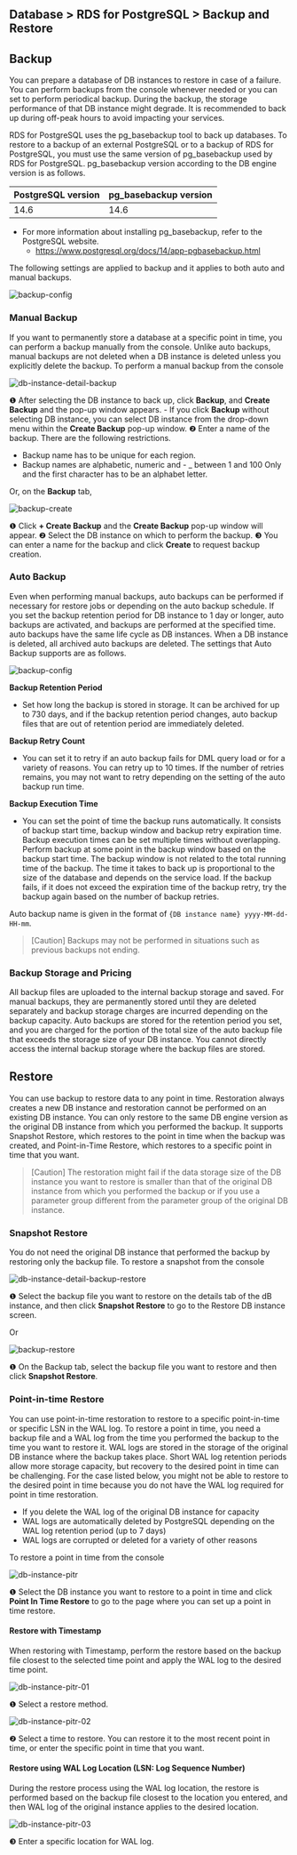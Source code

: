 ## Database > RDS for PostgreSQL > Backup and Restore

## Backup

You can prepare a database of DB instances to restore in case of a failure. You can perform backups from the console whenever needed or you can set to perform periodical backup. During the backup, the storage performance of that DB instance might degrade. It is recommended to back up during off-peak hours to avoid impacting your services.

RDS for PostgreSQL uses the pg_basebackup tool to back up databases. To restore to a backup of an external PostgreSQL or to a backup of RDS for PostgreSQL, you must use the same version of pg_basebackup used by RDS for PostgreSQL. pg_basebackup version according to the DB engine version is as follows.

| PostgreSQL version | pg_basebackup version |
|---------------|------------------|
| 14.6          | 14.6             |

* For more information about installing pg_basebackup, refer to the PostgreSQL website.
  * https://www.postgresql.org/docs/14/app-pgbasebackup.html

The following settings are applied to backup and it applies to both auto and manual backups.

![backup-config](https://static.toastoven.net/prod_rds_postgres/20240611/backup-config-en.png)

### Manual Backup

If you want to permanently store a database at a specific point in time, you can perform a backup manually from the console. Unlike auto backups, manual backups are not deleted when a DB instance is deleted unless you explicitly delete the backup. To perform a manual backup from the console

![db-instance-detail-backup](https://static.toastoven.net/prod_rds_postgres/20240611/db-instance-detail-backup-en.png)

❶ After selecting the DB instance to back up, click **Backup**, and **Create Backup** and the pop-up window appears.
    - If you click **Backup** without selecting DB instance, you can select DB instance from the drop-down menu within the **Create Backup** pop-up window.
❷ Enter a name of the backup. There are the following restrictions.

* Backup name has to be unique for each region.
* Backup names are alphabetic, numeric and - _ between 1 and 100 Only and the first character has to be an alphabet letter.

Or, on the **Backup** tab,

![backup-create](https://static.toastoven.net/prod_rds_postgres/20240611/backup-create-en.png)

❶ Click **+ Create Backup** and the **Create Backup** pop-up window will appear.
❷ Select the DB instance on which to perform the backup.
❸ You can enter a name for the backup and click **Create** to request backup creation.

### Auto Backup

Even when performing manual backups, auto backups can be performed if necessary for restore jobs or depending on the auto backup schedule. If you set the backup retention period for DB instance to 1 day or longer, auto backups are activated, and backups are performed at the specified time. auto backups have the same life cycle as DB instances. When a DB instance is deleted, all archived auto backups are deleted. The settings that Auto Backup supports are as follows.

![backup-config](https://static.toastoven.net/prod_rds_postgres/20240611/backup-config-en.png)

**Backup Retention Period**

* Set how long the backup is stored in storage. It can be archived for up to 730 days, and if the backup retention period changes, auto backup files that are out of retention period are immediately deleted.

**Backup Retry Count**

* You can set it to retry if an auto backup fails for DML query load or for a variety of reasons. You can retry up to 10 times. If the number of retries remains, you may not want to retry depending on the setting of the auto backup run time.

**Backup Execution Time**

* You can set the point of time the backup runs automatically. It consists of backup start time, backup window and backup retry expiration time. Backup execution times can be set multiple times without overlapping. Perform backup at some point in the backup window based on the backup start time. The backup window is not related to the total running time of the backup. The time it takes to back up is proportional to the size of the database and depends on the service load. If the backup fails, if it does not exceed the expiration time of the backup retry, try the backup again based on the number of backup retries.

Auto backup name is given in the format of `{DB instance name} yyyy-MM-dd-HH-mm`.

> [Caution]
> Backups may not be performed in situations such as previous backups not ending.

### Backup Storage and Pricing

All backup files are uploaded to the internal backup storage and saved. For manual backups, they are permanently stored until they are deleted separately and backup storage charges are incurred depending on the backup capacity. Auto backups are stored for the retention period you set, and you are charged for the portion of the total size of the auto backup file that exceeds the storage size of your DB instance. You cannot directly access the internal backup storage where the backup files are stored.

## Restore

You can use backup to restore data to any point in time. Restoration always creates a new DB instance and restoration cannot be performed on an existing DB instance. You can only restore to the same DB engine version as the original DB instance from which you performed the backup. It supports Snapshot Restore, which restores to the point in time when the backup was created, and Point-in-Time Restore, which restores to a specific point in time that you want.

> [Caution]
> The restoration might fail if the data storage size of the DB instance you want to restore is smaller than that of the original DB instance from which you performed the backup or if you use a parameter group different from the parameter group of the original DB instance.

### Snapshot Restore

You do not need the original DB instance that performed the backup by restoring only the backup file. To restore a snapshot from the console

![db-instance-detail-backup-restore](https://static.toastoven.net/prod_rds_postgres/20240611/db-instance-detail-backup-restore-en.png)

❶ Select the backup file you want to restore on the details tab of the dB instance, and then click **Snapshot Restore** to go to the Restore DB instance screen.

Or

![backup-restore](https://static.toastoven.net/prod_rds_postgres/20240611/backup-restore-en.png)

❶ On the Backup tab, select the backup file you want to restore and then click **Snapshot Restore**.

### Point-in-time Restore

You can use point-in-time restoration to restore to a specific point-in-time or specific LSN in the WAL log. To restore a point in time, you need a backup file and a WAL log from the time you performed the backup to the time you want to restore it. WAL logs are stored in the storage of the original DB instance where the backup takes place. Short WAL log retention periods allow more storage capacity, but recovery to the desired point in time can be challenging. For the case listed below, you might not be able to restore to the desired point in time because you do not have the WAL log required for point in time restoration.

* If you delete the WAL log of the original DB instance for capacity
* WAL logs are automatically deleted by PostgreSQL depending on the WAL log retention period (up to 7 days)
* WAL logs are corrupted or deleted for a variety of other reasons

To restore a point in time from the console

![db-instance-pitr](https://static.toastoven.net/prod_rds_postgres/20240611/db-instance-pitr-en.png)

❶ Select the DB instance you want to restore to a point in time and click **Point In Time Restore** to go to the page where you can set up a point in time restore.

#### Restore with Timestamp

When restoring with Timestamp, perform the restore based on the backup file closest to the selected time point and apply the WAL log to the desired time point.

![db-instance-pitr-01](https://static.toastoven.net/prod_rds_postgres/20240611/db-instance-pitr-01-en.png)

❶ Select a restore method.

![db-instance-pitr-02](https://static.toastoven.net/prod_rds_postgres/20240611/db-instance-pitr-02-en.png)

❷ Select a time to restore. You can restore it to the most recent point in time, or enter the specific point in time that you want.


#### Restore using WAL Log Location (LSN: Log Sequence Number)

During the restore process using the WAL log location, the restore is performed based on the backup file closest to the location you entered, and then WAL log of the original instance applies to the desired location.

![db-instance-pitr-03](https://static.toastoven.net/prod_rds_postgres/20240611/db-instance-pitr-03-en.png)

❸ Enter a specific location for WAL log.
